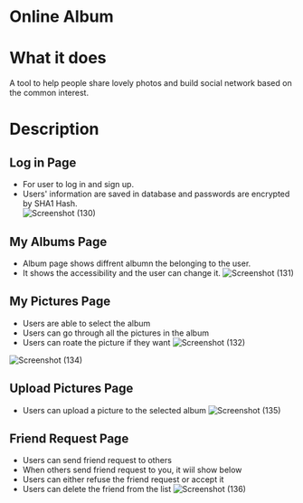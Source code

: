 # Online Album
# What it does
A tool to help people share lovely photos and build social network based on the common interest.

# Description

## Log in Page
* For user to log in and sign up.
* Users' information are saved in database and passwords are encrypted by SHA1 Hash.  
![Screenshot (130)](https://user-images.githubusercontent.com/43207918/74094654-d7993e80-4ab2-11ea-8e4b-bc3a83200eb8.png)

## My Albums Page
* Album page shows diffrent albumn the belonging to the user.
* It shows the accessibility and the user can change it.
![Screenshot (131)](https://user-images.githubusercontent.com/43207918/74094704-948b9b00-4ab3-11ea-87f3-aa2c5e8927cd.png)

## My Pictures Page
* Users are able to select the album
* Users can go through all the pictures in the album
* Users can roate the picture if they want
![Screenshot (132)](https://user-images.githubusercontent.com/43207918/74094742-34e1bf80-4ab4-11ea-959f-587707dc946f.png)

![Screenshot (134)](https://user-images.githubusercontent.com/43207918/74094785-c05b5080-4ab4-11ea-8c2d-84f584e46a46.png)

## Upload Pictures Page
* Users can upload a picture to the selected album
![Screenshot (135)](https://user-images.githubusercontent.com/43207918/74094793-04e6ec00-4ab5-11ea-8659-3b789af0724d.png)

## Friend Request Page
* Users can send friend request to others
* When others send friend request to you, it wiil show below
* Users can either refuse the friend request or accept it
* Users can delete the friend from the list
![Screenshot (136)](https://user-images.githubusercontent.com/43207918/74094816-7aeb5300-4ab5-11ea-89cb-897379491b96.png)
